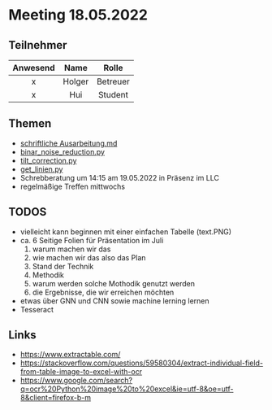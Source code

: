 # Meeting 18.05.2022

## Teilnehmer

**Anwesend**|**Name**|**Rolle**
:-----:|:-----:|:-----:
x|Holger|Betreuer
x|Hui|Student

## Themen

- [schriftliche Ausarbeitung.md](Schriftliche%20Ausarbeitung/schriftliche_ausarbeitung.md)
- [binar_noise_reduction.py](Development\Arbeitbreich\binar_noise_reduction.py)
- [tilt_correction.py](Development\Arbeitbreich\tilt_correction.py)
- [get_linien.py](Development\Arbeitbreich\get_linien.py)
- Schrebberatung um 14:15 am 19.05.2022 in Präsenz im LLC
- regelmäßige Treffen mittwochs 

## TODOS
- vielleicht kann beginnen mit einer einfachen Tabelle (text.PNG)
- ca. 6 Seitige Folien für Präsentation im Juli
  1. warum machen wir das
  2. wie machen wir das also das Plan
  3. Stand der Technik
  4. Methodik
  5. warum werden solche Mothodik genutzt werden
  6. die Ergebnisse, die wir erreichen möchten
- etwas über GNN und CNN sowie machine lerning lernen
- Tesseract 

## Links
- https://www.extractable.com/
- https://stackoverflow.com/questions/59580304/extract-individual-field-from-table-image-to-excel-with-ocr
- https://www.google.com/search?q=ocr%20Python%20image%20to%20excel&ie=utf-8&oe=utf-8&client=firefox-b-m